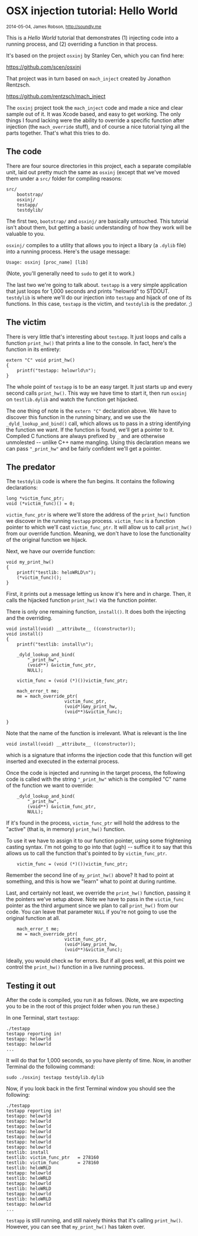 # OSX injection tutorial: Hello World

<sub>2014-05-04, James Robson, <http://soundly.me></sub>

This is a *Hello World* tutorial that demonstrates (1) injecting code into a
running process, and (2) overriding a function in that process.

It's based on the project `osxinj` by Stanley Cen, which you can find here:

<https://github.com/scen/osxinj>

That project was in turn based on `mach_inject` created by Jonathon Rentzsch.

<https://github.com/rentzsch/mach_inject>

The `osxinj` project took the `mach_inject` code and made a nice and clear
sample out of it. It was Xcode based, and easy to get working. The only things
I found lacking were the ability to override a specific function after
injection (the `mach_override` stuff), and of course a nice tutorial tying all
the parts together. That's what this tries to do.

## The code

There are four source directories in this project, each a separate compilable
unit, laid out pretty much the same as `osxinj` (except that we've moved them
under a `src/` folder for compiling reasons:

    src/
        bootstrap/
        osxinj/
        testapp/
        testdylib/

The first two, `bootstrap/` and `osxinj/` are basically untouched. This tutorial
isn't about them, but getting a basic understanding of how they work will be
valuable to you.

`osxinj/` compiles to a utility that allows you to inject a libary (a `.dylib`
file) into a running process. Here's the usage message:

    Usage: osxinj [proc_name] [lib]

(Note, you'll generally need to `sudo` to get it to work.)

The last two we're going to talk about. `testapp` is a very simple application
that just loops for 1,000 seconds and prints "helowrld" to STDOUT.  `testdylib`
is where we'll do our injection into `testapp` and hijack of one of its
functions. In this case, `testapp` is the victim, and `testdylib` is the
predator. ;)

## The victim

There is very little that's interesting about `testapp`. It just loops and
calls a function `print_hw()` that prints a line to the console. In fact,
here's the function in its entirety:

    extern "C" void print_hw()
    {
        printf("testapp: helowrld\n");
    }

The whole point of `testapp` is to be an easy target. It just starts up and
every second calls `print_hw()`. This way we have time to start it, then run
`osxinj` on `testlib.dylib` and watch the function get hijacked.

The one thing of note is the `extern "C"` declaration above. We have to
discover this function in the running binary, and we use the
`_dyld_lookup_and_bind()` call, which allows us to pass in a string identifying
the function we want. If the function is found, we'll get a pointer to it.
Compiled C functions are always prefixed by `_` and are otherwise unmolested --
unlike C++ name mangling. Using this declaration means we can pass
`"_print_hw"` and be fairly confident we'll get a pointer.

## The predator

The `testdylib` code is where the fun begins. It contains the following declarations:

    long *victim_func_ptr;
    void (*victim_func)() = 0;

`victim_func_ptr` is where we'll store the address of the `print_hw()` function
we discover in the running `testapp` process. `victim_func` is a function
pointer to which we'll cast `victim_func_ptr`. It will allow us to call
`print_hw()` from our override function. Meaning, we don't have to lose the
functionality of the original function we hijack.

Next, we have our override function:

    void my_print_hw()
    {
        printf("testlib: heloWRLD\n");
        (*victim_func)();
    }

First, it prints out a message letting us know it's here and in charge. Then,
it calls the hijacked function `print_hw()` via the function pointer.

There is only one remaining function, `install()`. It does both the injecting
and the overriding.

    void install(void) __attribute__ ((constructor));
    void install()
    {
        printf("testlib: install\n");

        _dyld_lookup_and_bind(
            "_print_hw",
            (void**) &victim_func_ptr,
            NULL);

        victim_func = (void (*)())victim_func_ptr;

        mach_error_t me;
        me = mach_override_ptr(
                          victim_func_ptr,
                          (void*)&my_print_hw,
                          (void**)&victim_func);

    }

Note that the name of the function is irrelevant. What is relevant is the line

    void install(void) __attribute__ ((constructor));

which is a signature that informs the injection code that this function will
get inserted and executed in the external process.

Once the code is injected and running in the target process, the following code
is called with the string `"_print_hw"` which is the compiled "C" name of the
function we want to override:

        _dyld_lookup_and_bind(
            "_print_hw",
            (void**) &victim_func_ptr,
            NULL);

If it's found in the process, `victim_func_ptr` will hold the address to the
"active" (that is, in memory) `print_hw()` function.

To use it we have to assign it to our function pointer, using some frightening
casting syntax. I'm not going to go into that (ugh) -- suffice it to say that
this allows us to call the function that's pointed to by `victim_func_ptr`.

        victim_func = (void (*)())victim_func_ptr;

Remember the second line of `my_print_hw()` above? It had to point at
something, and this is how we "learn" what to point at during runtime.

Last, and certainly not least, we override the `print_hw()` function, passing
it the pointers we've setup above. Note we have to pass in the `victim_func`
pointer as the third argument since we plan to call `print_hw()` from our code.
You can leave that parameter `NULL` if you're not going to use the original
function at all.

        mach_error_t me;
        me = mach_override_ptr(
                          victim_func_ptr,
                          (void*)&my_print_hw,
                          (void**)&victim_func);

Ideally, you would check `me` for errors. But if all goes well, at this point
we control the `print_hw()` function in a live running process.

## Testing it out

After the code is compiled, you run it as follows. (Note, we are expecting
you to be in the root of this project folder when you run these.)

In one Terminal, start `testapp`:

    ./testapp
    testapp reporting in!
    testapp: helowrld
    testapp: helowrld
    ...

It will do that for 1,000 seconds, so you have plenty of time. Now, in another
Terminal do the following command:

    sudo ./osxinj testapp testdylib.dylib

Now, if you look back in the first Terminal window you should see the following:

    ./testapp
    testapp reporting in!
    testapp: helowrld
    testapp: helowrld
    testapp: helowrld
    testapp: helowrld
    testapp: helowrld
    testapp: helowrld
    testapp: helowrld
    testlib: install
    testlib: victim_func_ptr   = 278160
    testlib: victim_func       = 278160
    testlib: heloWRLD
    testapp: helowrld
    testlib: heloWRLD
    testapp: helowrld
    testlib: heloWRLD
    testapp: helowrld
    testlib: heloWRLD
    testapp: helowrld
    ...

`testapp` is still running, and still naively thinks that it's calling
`print_hw()`. However, you can see that `my_print_hw()` has taken over.
